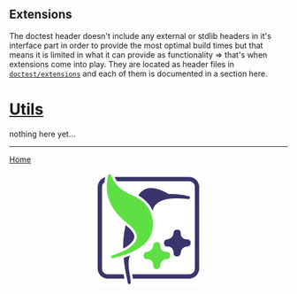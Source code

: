 ## Extensions

The doctest header doesn't include any external or stdlib headers in it's interface part in order to provide the most optimal build times but that means it is limited in what it can provide as functionality => that's when extensions come into play. They are located as header files in [`doctest/extensions`](../../doctest/extensions) and each of them is documented in a section here.

# [Utils](../../doctest/extensions/doctest_utils.h)

nothing here yet...

---------------

[Home](readme.md#reference)

<p align="center"><img src="../../scripts/data/logo/icon_2.svg"></p>
